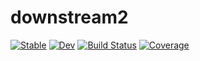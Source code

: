 # downstream2

[![Stable](https://img.shields.io/badge/docs-stable-blue.svg)](https://aaronpeiket.github.io/downstream2.jl/stable/)
[![Dev](https://img.shields.io/badge/docs-dev-blue.svg)](https://aaronpeiket.github.io/downstream2.jl/dev/)
[![Build Status](https://github.com/aaronpeiket/downstream2.jl/actions/workflows/CI.yml/badge.svg?branch=main)](https://github.com/aaronpeiket/downstream2.jl/actions/workflows/CI.yml?query=branch%3Amain)
[![Coverage](https://codecov.io/gh/aaronpeiket/downstream2.jl/branch/main/graph/badge.svg)](https://codecov.io/gh/aaronpeiket/downstream2.jl)
